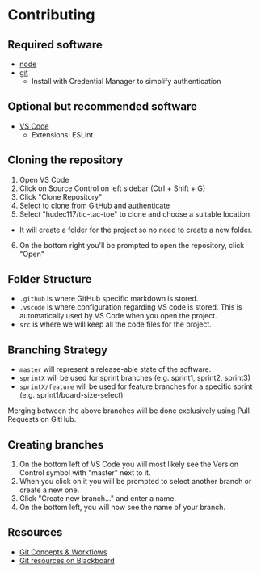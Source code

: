 # Contributing

## Required software

- [node](https://nodejs.org/en/)
- [git](https://git-scm.com/downloads)
  - Install with Credential Manager to simplify authentication

## Optional but recommended software

- [VS Code](https://code.visualstudio.com/)
  - Extensions: ESLint

## Cloning the repository

1. Open VS Code
2. Click on Source Control on left sidebar (Ctrl + Shift + G)
3. Click "Clone Repository"
4. Select to clone from GitHub and authenticate
5. Select "hudec117/tic-tac-toe" to clone and choose a suitable location
  - It will create a folder for the project so no need to create a new folder.
6. On the bottom right you'll be prompted to open the repository, click "Open"

## Folder Structure

- `.github` is where GitHub specific markdown is stored.
- `.vscode` is where configuration regarding VS code is stored. This is automatically used by VS Code when you open the project.
- `src` is where we will keep all the code files for the project.

## Branching Strategy

- `master` will represent a release-able state of the software.
- `sprintX` will be used for sprint branches (e.g. sprint1, sprint2, sprint3)
- `sprintX/feature` will be used for feature branches for a specific sprint (e.g. sprint1/board-size-select)

Merging between the above branches will be done exclusively using Pull Requests on GitHub.

## Creating branches

1. On the bottom left of VS Code you will most likely see the Version Control symbol with "master" next to it.
2. When you click on it you will be prompted to select another branch or create a new one.
3. Click "Create new branch..." and enter a name.
4. On the bottom left, you will now see the name of your branch.

## Resources
- [Git Concepts & Workflows](https://livecodestream.dev/post/2020-08-21-git-concepts-and-workflow-for-beginners/)
- [Git resources on Blackboard](https://vle.aston.ac.uk/webapps/blackboard/content/listContent.jsp?course_id=_30013_1&content_id=_1997423_1)